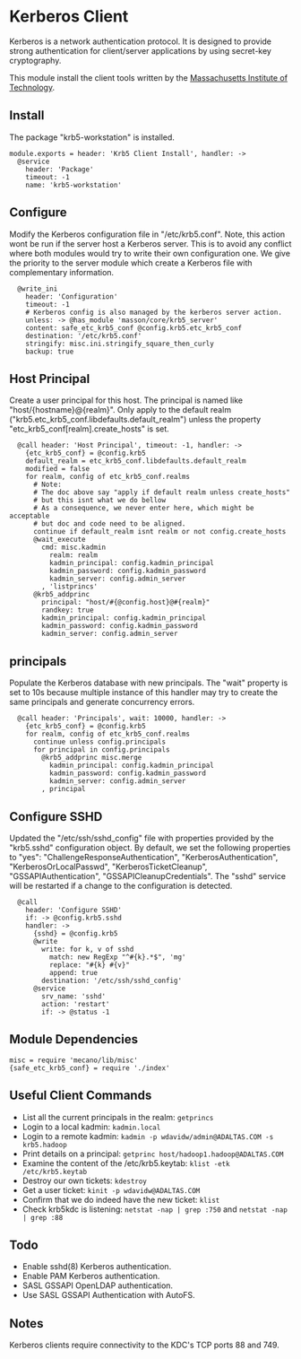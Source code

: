 
# Kerberos Client

Kerberos is a network authentication protocol. It is designed 
to provide strong authentication for client/server applications 
by using secret-key cryptography.

This module install the client tools written by the [Massachusetts 
Institute of Technology](http://web.mit.edu).

## Install

The package "krb5-workstation" is installed.

    module.exports = header: 'Krb5 Client Install', handler: ->
      @service
        header: 'Package'
        timeout: -1
        name: 'krb5-workstation'

## Configure

Modify the Kerberos configuration file in "/etc/krb5.conf". Note, 
this action wont be run if the server host a Kerberos server. 
This is to avoid any conflict where both modules would try to write 
their own configuration one. We give the priority to the server module 
which create a Kerberos file with complementary information.

      @write_ini
        header: 'Configuration'
        timeout: -1
        # Kerberos config is also managed by the kerberos server action.
        unless: -> @has_module 'masson/core/krb5_server'
        content: safe_etc_krb5_conf @config.krb5.etc_krb5_conf
        destination: '/etc/krb5.conf'
        stringify: misc.ini.stringify_square_then_curly
        backup: true

## Host Principal

Create a user principal for this host. The principal is named like 
"host/{hostname}@{realm}". Only apply to the default realm 
("krb5.etc\_krb5\_conf.libdefaults.default_realm") unless the property
"etc_krb5_conf[realm].create\_hosts" is set.

      @call header: 'Host Principal', timeout: -1, handler: ->
        {etc_krb5_conf} = @config.krb5
        default_realm = etc_krb5_conf.libdefaults.default_realm
        modified = false
        for realm, config of etc_krb5_conf.realms
          # Note:
          # The doc above say "apply if default realm unless create_hosts"
          # but this isnt what we do bellow
          # As a consequence, we never enter here, which might be acceptable
          # but doc and code need to be aligned.
          continue if default_realm isnt realm or not config.create_hosts
          @wait_execute
            cmd: misc.kadmin
              realm: realm
              kadmin_principal: config.kadmin_principal
              kadmin_password: config.kadmin_password
              kadmin_server: config.admin_server
            , 'listprincs'
          @krb5_addprinc
            principal: "host/#{@config.host}@#{realm}"
            randkey: true
            kadmin_principal: config.kadmin_principal
            kadmin_password: config.kadmin_password
            kadmin_server: config.admin_server

## principals

Populate the Kerberos database with new principals. The "wait" property is
set to 10s because multiple instance of this handler may try to create the same
principals and generate concurrency errors.

      @call header: 'Principals', wait: 10000, handler: ->
        {etc_krb5_conf} = @config.krb5
        for realm, config of etc_krb5_conf.realms
          continue unless config.principals
          for principal in config.principals  
            @krb5_addprinc misc.merge
              kadmin_principal: config.kadmin_principal
              kadmin_password: config.kadmin_password
              kadmin_server: config.admin_server
            , principal

## Configure SSHD

Updated the "/etc/ssh/sshd\_config" file with properties provided by the "krb5.sshd" 
configuration object. By default, we set the following properties to "yes": "ChallengeResponseAuthentication",
"KerberosAuthentication", "KerberosOrLocalPasswd", "KerberosTicketCleanup", "GSSAPIAuthentication", 
"GSSAPICleanupCredentials". The "sshd" service will be restarted if a change to the configuration is detected.

      @call
        header: 'Configure SSHD'
        if: -> @config.krb5.sshd
        handler: ->
          {sshd} = @config.krb5
          @write
            write: for k, v of sshd
              match: new RegExp "^#{k}.*$", 'mg'
              replace: "#{k} #{v}"
              append: true
            destination: '/etc/ssh/sshd_config'
          @service
            srv_name: 'sshd'
            action: 'restart'
            if: -> @status -1

## Module Dependencies

    misc = require 'mecano/lib/misc'
    {safe_etc_krb5_conf} = require './index'

## Useful Client Commands

*   List all the current principals in the realm: `getprincs`
*   Login to a local kadmin: `kadmin.local`
*   Login to a remote kadmin: `kadmin -p wdavidw/admin@ADALTAS.COM -s krb5.hadoop`
*   Print details on a principal: `getprinc host/hadoop1.hadoop@ADALTAS.COM`
*   Examine the content of the /etc/krb5.keytab: `klist -etk /etc/krb5.keytab`
*   Destroy our own tickets: `kdestroy`
*   Get a user ticket: `kinit -p wdavidw@ADALTAS.COM`
*   Confirm that we do indeed have the new ticket: `klist`
*   Check krb5kdc is listening: `netstat -nap | grep :750` and `netstat -nap | grep :88`

## Todo

*   Enable sshd(8) Kerberos authentication.
*   Enable PAM Kerberos authentication.
*   SASL GSSAPI OpenLDAP authentication.
*   Use SASL GSSAPI Authentication with AutoFS.

## Notes

Kerberos clients require connectivity to the KDC's TCP ports 88 and 749.
